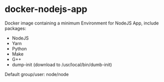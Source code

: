 # docker-nodejs-app
Docker image containing a minimum Environment for NodeJS App, include packages:
- NodeJS
- Yarn
- Python
- Make
- G++
- dump-init (download to /usr/local/bin/dumb-init)

Default group/user: node/node
